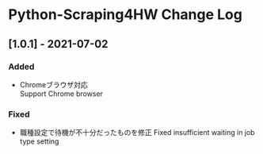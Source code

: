 ﻿# Python-Scraping4HW Change Log

## [1.0.1] - 2021-07-02
### Added
- Chromeブラウザ対応  
  Support Chrome browser

### Fixed
- 職種設定で待機が不十分だったものを修正
  Fixed insufficient waiting in job type setting 

